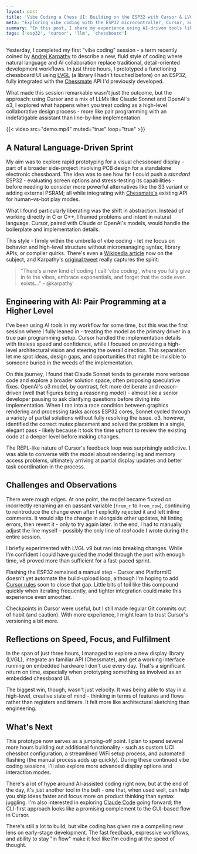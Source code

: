 ```yaml
---
layout: post
title: 'Vibe Coding a Chess UI: Building on the ESP32 with Cursor & LVGL'
meta: "Exploring vibe coding with the ESP32 microcontroller, Cursor, and LVGL - how AI-assisted development tools like Claude and OpenAI's o3 enable rapid prototyping and high-level architectural thinking in building an embedded chess UI."
summary: "In this post, I share my experience using AI-driven tools like Cursor, Claude Sonnet, and OpenAI's o3 to rapidly prototype an embedded chess UI on the ESP32 microcontroller using LVGL. Letting the AI handle implementation allowed me to stay focused on high-level design, iterate quickly, and stay in flow. Hype aside, it's a powerful tool for exploring ideas faster."
tags: ['esp32', 'cursor', 'llm', 'chessboard']
---
```


Yesterday, I completed my first "vibe coding" session - a term recently coined by [Andrej Karpathy](https://karpathy.ai/) to describe a new, fluid style of coding where natural language and AI collaboration replace traditional, detail-oriented development workflows.
In just three hours, I prototyped a functioning chessboard UI using [LVGL](https://lvgl.io/) (a library I hadn't touched before) on an ESP32, fully integrated with the [Chessmate](https://chessmate.cloud/) API I'd previously developed.

What made this session remarkable wasn't just the outcome, but the approach: using Cursor and a mix of LLMs like Claude Sonnet and OpenAI's o3, I explored what happens when you treat coding as a high-level collaborative design process - more like pair programming with an indefatigable assistant than line-by-line implementation.

{{< video src="demo.mp4" muted="true" loop="true" >}}

## A Natural Language-Driven Sprint

My aim was to explore rapid prototyping for a visual chessboard display - part of a broader side-project involving PCB design for a standalone electronic chessboard.
The idea was to see how far I could push a _standard_ ESP32 - evaluating screen options and stress-testing its capabilities - before needing to consider more powerful alternatives like the S3 variant or adding external PSRAM; all while integrating with [Chessmate's](https://chessmate.cloud/) existing API for human-vs-bot play modes.

What I found particularly liberating was the shift in abstraction. Instead of working directly in C or C++, I framed problems and intent in natural language.
Cursor, paired with Claude or OpenAI's models, would handle the boilerplate and implementation details.

This style - firmly within the umbrella of vibe coding - let me focus on behavior and high-level structure without micromanaging syntax, library APIs, or compiler quirks.
There's even a [Wikipedia article](https://en.wikipedia.org/wiki/Vibe_coding) now on the subject, and Karpathy's [original tweet](https://x.com/karpathy/status/1886192184808149383) really captures the spirit:

> "There's a new kind of coding I call 'vibe coding', where you fully give in to the vibes, embrace exponentials, and forget that the code even exists..." - @karpathy

## Engineering with AI: Pair Programming at a Higher Level

I've been using AI tools in my workflow for some time, but this was the first session where I fully leaned in - treating the model as the primary driver in a true pair programming setup.
Cursor handled the implementation details with tireless speed and confidence, while I focused on providing a high-level architectural vision and steering the overall direction.
This separation let me spot ideas, design gaps, and opportunities that might be invisible to someone buried in the weeds of the implementation.

On this journey, I found that Claude Sonnet tends to generate more verbose code and explore a broader solution space, often proposing speculative fixes.
OpenAI's o3 model, by contrast, felt more deliberate and reason-driven (well that figures being a reasoning model) - almost like a senior developer pausing to ask clarifying questions before diving into implementation.
When I ran into a race condition between graphics rendering and processing tasks across ESP32 cores, Sonnet cycled through a variety of partial solutions without fully resolving the issue.
o3, however, identified the correct mutex placement and solved the problem in a single, elegant pass - likely because it took the time upfront to review the existing code at a deeper level before making changes.

The REPL-like nature of Cursor's feedback loop was surprisingly addictive.
I was able to converse with the model about rendering lag and memory access problems, ultimately arriving at partial display updates and better task coordination in the process.

## Challenges and Observations

There were rough edges.
At one point, the model became fixated on incorrectly renaming an en passant variable (`from_r` to `from_row`), continuing to reintroduce the change even after I explicitly rejected it and left inline comments.
It would slip the change in alongside other updates, hit linting errors, then revert it - only to try again later.
In the end, I had to manually adjust the line myself - possibly the only line of _real_ code I wrote during the entire session.

I briefly experimented with LVGL v9 but ran into breaking changes.
While I'm confident I could have guided the model through the port with enough time, v8 proved more than sufficient for a fast-paced sprint.

Flashing the ESP32 remained a manual step - Cursor and PlatformIO doesn't yet automate the build-upload loop, although I'm hoping to add [Cursor rules](https://docs.cursor.com/context/rules) soon to close that gap.
Little bits of toil like this compound quickly when iterating frequently, and tighter integration could make this experience even smoother.

Checkpoints in Cursor were useful, but I still made regular Git commits out of habit (and caution).
With more experience, I might learn to trust Cursor's versioning a bit more.

## Reflections on Speed, Focus, and Fulfilment

In the span of just three hours, I managed to explore a new display library (LVGL), integrate an familiar API (Chessmate), and get a working interface running on embedded hardware I don't use every day.
That's a significant return on time, especially when prototyping something as involved as an embedded chessboard UI.

The biggest win, though, wasn't just velocity.
It was being able to stay in a high-level, creative state of mind - thinking in terms of features and flows rather than registers and timers.
It felt more like architectural sketching than engineering.

## What's Next

This prototype now serves as a jumping-off point.
I plan to spend several more hours building out additional functionality - such as custom UCI chessbot configuration, a streamlined WiFi setup process, and automated flashing (the manual process adds up quickly).
During these continued vibe coding sessions, I'll also explore more advanced display options and interaction modes.

There's a lot of hype around AI-assisted coding right now, but at the end of the day, it's just another tool in the belt - one that, when used well, can help you ship ideas faster and focus more on product thinking than syntax juggling.
I'm also interested in exploring [Claude Code](https://www.anthropic.com/claude-code) going forward; the CLI-first approach looks like a promising complement to the GUI-based flow in Cursor.

There's still a lot to build, but vibe coding has given me a compelling new lens on early-stage development.
The fast feedback, expressive workflows, and ability to stay "in flow" make it feel like I'm coding at the speed of thought.

